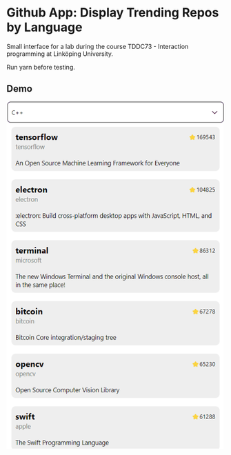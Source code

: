 # Github App: Display Trending Repos by Language

Small interface for a lab during the course TDDC73 - Interaction programming at Linköping University.

Run yarn before testing.

## Demo
![](./preview.gif)